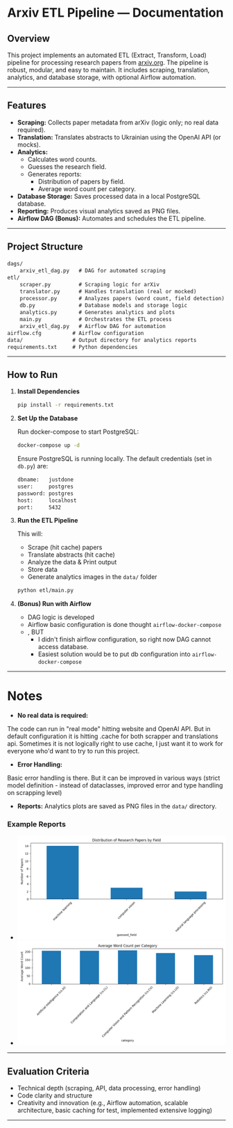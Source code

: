 # Arxiv ETL Pipeline — Documentation

## Overview

This project implements an automated ETL (Extract, Transform, Load) pipeline for processing research papers from [arxiv.org](https://arxiv.org/). The pipeline is robust, modular, and easy to maintain. It includes scraping, translation, analytics, and database storage, with optional Airflow automation.

---

## Features

- **Scraping:** Collects paper metadata from arXiv (logic only; no real data required).
- **Translation:** Translates abstracts to Ukrainian using the OpenAI API (or mocks).
- **Analytics:**
  - Calculates word counts.
  - Guesses the research field.
  - Generates reports:
    - Distribution of papers by field.
    - Average word count per category.
- **Database Storage:** Saves processed data in a local PostgreSQL database.
- **Reporting:** Produces visual analytics saved as PNG files.
- **Airflow DAG (Bonus):** Automates and schedules the ETL pipeline.

---

## Project Structure

```
dags/
    arxiv_etl_dag.py   # DAG for automated scraping
etl/
    scraper.py         # Scraping logic for arXiv
    translator.py      # Handles translation (real or mocked)
    processor.py       # Analyzes papers (word count, field detection)
    db.py              # Database models and storage logic
    analytics.py       # Generates analytics and plots
    main.py            # Orchestrates the ETL process
    arxiv_etl_dag.py   # Airflow DAG for automation
airflow.cfg          # Airflow configuration
data/                # Output directory for analytics reports
requirements.txt     # Python dependencies
```

---

## How to Run

1. **Install Dependencies**

   ```bash
   pip install -r requirements.txt
   ```

2. **Set Up the Database**

   Run docker-compose to start PostgreSQL:

   ```bash
   docker-compose up -d
   ```

   Ensure PostgreSQL is running locally. The default credentials (set in `db.py`) are:

   ```
   dbname:   justdone
   user:     postgres
   password: postgres
   host:     localhost
   port:     5432
   ```

3. **Run the ETL Pipeline**

   This will:

   - Scrape (hit cache) papers
   - Translate abstracts (hit cache)
   - Analyze the data & Print output
   - Store data
   - Generate analytics images in the `data/` folder

   ```bash
   python etl/main.py
   ```

4. **(Bonus) Run with Airflow**

   - DAG logic is developed
   - Airflow basic configuration is done thought `airflow-docker-compose`
   - , BUT
     - I didn't finish airflow configuration, so right now DAG cannot access database.
     - Easiest solution would be to put db configuration into `airflow-docker-compose`

---

# Notes

- **No real data is required:**

The code can run in "real mode" hitting website and OpenAI API. But in default configuration it is hitting .cache for both scrapper and translations api.
Sometimes it is not logically right to use cache, I just want it to work for everyone who'd want to try to run this project.

- **Error Handling:**

Basic error handling is there. But it can be improved in various ways (strict model definition - instead of dataclasses, improved error and type handling on scrapping level)

- **Reports:** Analytics plots are saved as PNG files in the `data/` directory.

### Example Reports

- ![Distribution of Research Papers by Field.](data/field_distribution.png)
- ![The average abstract word count for each category.](data/avg_word_count_per_category.png)

---

## Evaluation Criteria

- Technical depth (scraping, API, data processing, error handling)
- Code clarity and structure
- Creativity and innovation (e.g., Airflow automation, scalable architecture, basic caching for test, implemented extensive logging)

---

